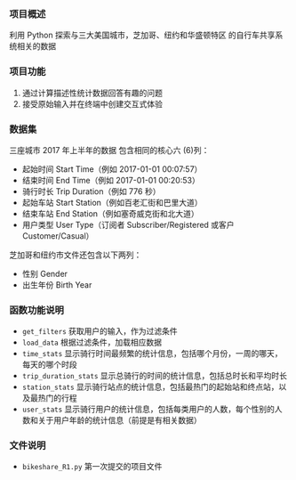 ### 项目概述
利用 Python 探索与三大美国城市，芝加哥、纽约和华盛顿特区
的自行车共享系统相关的数据

### 项目功能
1. 通过计算描述性统计数据回答有趣的问题
2. 接受原始输入并在终端中创建交互式体验

### 数据集
三座城市 2017 年上半年的数据
包含相同的核心六 (6)列：
- 起始时间 Start Time（例如 2017-01-01 00:07:57）
- 结束时间 End Time（例如 2017-01-01 00:20:53）
- 骑行时长 Trip Duration（例如 776 秒）
- 起始车站 Start Station（例如百老汇街和巴里大道）
- 结束车站 End Station（例如塞奇威克街和北大道）
- 用户类型 User Type（订阅者 Subscriber/Registered 或客户Customer/Casual）

芝加哥和纽约市文件还包含以下两列：
- 性别 Gender
- 出生年份 Birth Year

### 函数功能说明
- `get_filters` 获取用户的输入，作为过滤条件
- `load_data` 根据过滤条件，加载相应数据
- `time_stats` 显示骑行时间最频繁的统计信息，包括哪个月份，一周的哪天，每天的哪个时段
- `trip_duration_stats` 显示总骑行的时间的统计信息，包括总时长和平均时长
- `station_stats` 显示骑行站点的统计信息，包括最热门的起始站和终点站，以及最热门的行程
- `user_stats` 显示骑行用户的统计信息，包括每类用户的人数，每个性别的人数和关于用户年龄的统计信息（前提是有相关数据）

### 文件说明
- `bikeshare_R1.py`  第一次提交的项目文件

